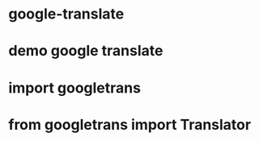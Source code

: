 # google-translate
# demo google translate
# import googletrans
# from googletrans import Translator